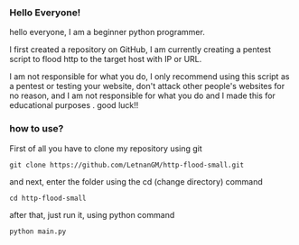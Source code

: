 ### Hello Everyone!

hello everyone, I am a beginner python programmer.

I first created a repository on GitHub, I am currently creating a pentest script to flood http to the target host with IP or URL.

I am not responsible for what you do, I only recommend using this script as a pentest or testing your website, don't attack other people's websites for no reason, and I am not responsible for what you do and I made this for educational purposes
.
good luck!!

### how to use?
First of all you have to clone my repository using git
```text
git clone https://github.com/LetnanGM/http-flood-small.git
```

and next, enter the folder using the cd (change directory) command
```text
cd http-flood-small
```

after that, just run it, using python command
```text
python main.py
```
